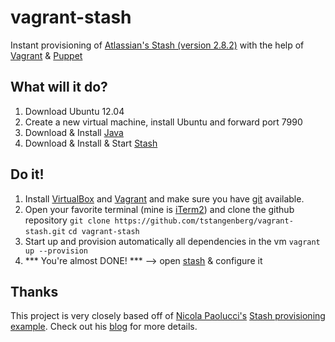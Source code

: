 vagrant-stash
=============

Instant provisioning of [Atlassian's Stash (version 2.8.2)][1] with the help of [Vagrant][2] & [Puppet][3] 

What will it do?
----------------

1. Download Ubuntu 12.04
1. Create a new virtual machine, install Ubuntu and forward port 7990
1. Download & Install [Java][6]
1. Download & Install & Start [Stash][1]
 
Do it!
------

1. Install [VirtualBox][4] and [Vagrant][2] and make sure you have [git][5] available.
1. Open your favorite terminal (mine is [iTerm2][7]) and clone the github repository 
	`git clone https://github.com/tstangenberg/vagrant-stash.git`
	`cd vagrant-stash` 
1. Start up and provision automatically all dependencies in the vm
	`vagrant up --provision` 
1. *** You're almost DONE! *** --> open [stash][8] & configure it


Thanks
------
This project is very closely based off of [Nicola Paolucci's][9] [Stash provisioning example][10].
Check out his [blog][11] for more details.


[1]: https://www.atlassian.com/software/stash/overview
[2]: http://www.vagrantup.com/
[3]: http://puppetlabs.com/
[4]: https://www.virtualbox.org 
[5]: http://git-scm.com
[6]: http://jdk7.java.net
[7]: http://www.iterm2.com
[8]: http://localhost:7990
[9]: https://bitbucket.org/durdn
[10]: https://bitbucket.org/durdn/stash-vagrant-install.git
[11]: https://blogs.atlassian.com/2013/03/instant-java-provisioning-with-vagrant-and-puppet-stash-one-click-install